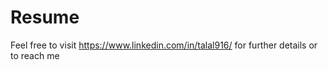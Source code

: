 # Resume
Feel free to visit https://www.linkedin.com/in/talal916/ for further details or to reach me
